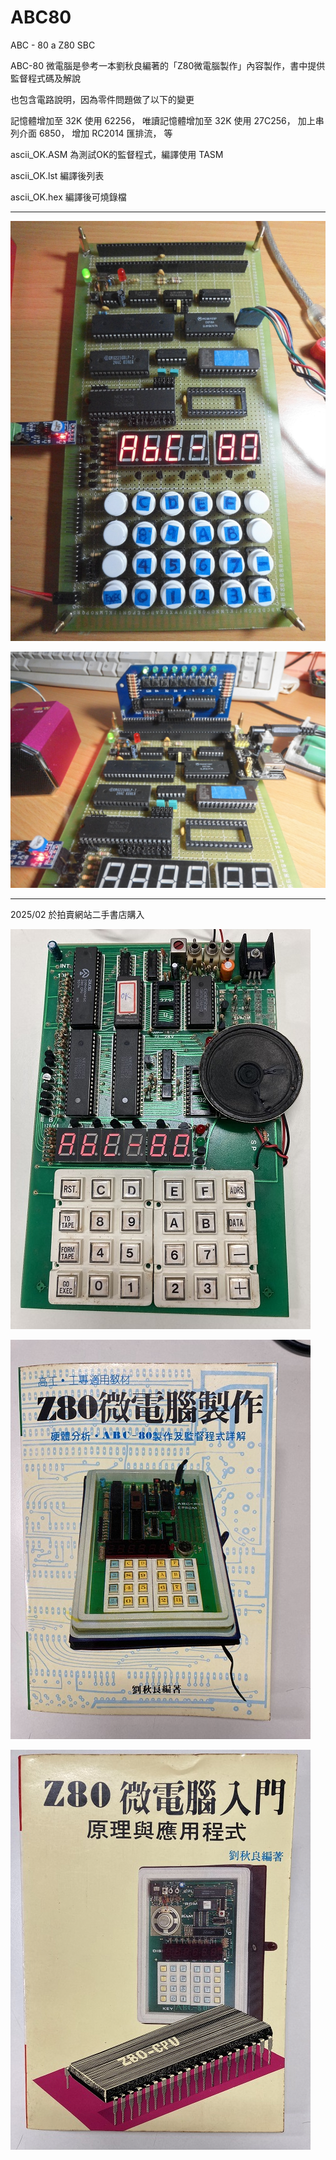 # ABC80
ABC - 80 a Z80 SBC

ABC-80 微電腦是參考一本劉秋良編著的「Z80微電腦製作」內容製作，書中提供監督程式碼及解說

也包含電路說明，因為零件問題做了以下的變更

記憶體增加至 32K 使用 62256，
唯讀記憶體增加至 32K 使用 27C256，
加上串列介面 6850，
增加 RC2014 匯排流，
等

ascii_OK.ASM 為測試OK的監督程式，編譯使用 TASM

ascii_OK.lst 編譯後列表

ascii_OK.hex 編譯後可燒錄檔

<hr>

![alt text][def1]

[def1]: images/CIMG0218.JPG

![alt text][def2]

[def2]: images/CIMG0227.JPG

<hr>
2025/02 於拍賣網站二手書店購入

![alt text][def3]

[def3]: images/IMG_4918_S.jpg

![alt text][def4]

[def4]: images/IMG_4919.jpg

![alt text][def5]

[def5]: images/IMG_4920.jpg

